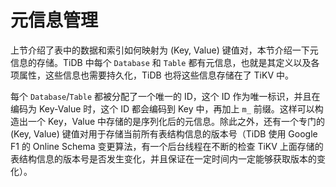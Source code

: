 # 元信息管理

上节介绍了表中的数据和索引如何映射为 (Key, Value) 键值对，本节介绍一下元信息的存储。TiDB 中每个 `Database` 和 `Table` 都有元信息，也就是其定义以及各项属性，这些信息也需要持久化，TiDB 也将这些信息存储在了 TiKV 中。

每个 `Database`/`Table` 都被分配了一个唯一的 ID，这个 ID 作为唯一标识，并且在编码为 Key-Value 时，这个 ID 都会编码到 Key 中，再加上 `m_` 前缀。这样可以构造出一个 Key，Value 中存储的是序列化后的元信息。除此之外，还有一个专门的 (Key, Value) 键值对用于存储当前所有表结构信息的版本号（TiDB 使用 Google F1 的 Online Schema 变更算法，有一个后台线程在不断的检查 TiKV 上面存储的表结构信息的版本号是否发生变化，并且保证在一定时间内一定能够获取版本的变化）。
